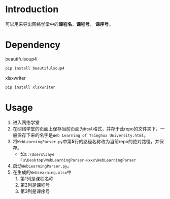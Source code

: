 # Introduction

可以用来导出网络学堂中的**课程名**，**课程号**， **课序号**。

# Dependency

beautifulsoup4
```bash
pip install beautifulsoup4
```

xlsxwriter
```bash
pip install xlsxwriter
```

# Usage
1. 进入网络学堂
2. 在网络学堂的页面上保存当前页面为`html`格式，并存于此repo的文件夹下。一般保存下来的名字是`Web Learning of Tsinghua University.html`。
3. 将`WebLearningParser.py`中第**5**行的路径名称改为当前repo的绝对路径，并保存。
   * 如`C:\Users\Jaye Fu\Desktop\WebLearningParser`$\rightarrow$`xxx\WebLearningParser`
4. 启动`WebLearningParser.py`。
5. 在生成的`WebLearning.xlsx`中
   1. 第1列是课程名称
   2. 第2列是课程号
   3. 第3列是课序号